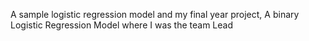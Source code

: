 A sample logistic regression model and my final year project, A binary Logistic Regression Model where I was the team Lead
